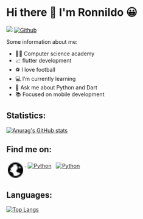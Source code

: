 # Hi there :wave: I'm Ronnildo :grinning:
![](https://visitor-badge.laobi.icu/badge?page_id=Ronnildo.Rodrigues)
[![Github](https://img.shields.io/github/followers/Ronnildo?label=Follow&style=social)](https://github.com/Ronnildo)


Some information about me:

- 👨‍💻 Computer science academy
- 📈 flutter development
- ⚽ I love football
- 💻 I’m currently learning
- 💬 Ask me about Python and Dart
- 📚 Focused on mobile development

<!--## Repositories:
[![Readme Card](https://github-readme-stats.vercel.app/api/pin/?username=anuraghazra&theme=algolia&repo=github-readme-stats)](https://github.com/anuraghazra/github-readme-stats)-->

## Statistics:

[![Anurag's GitHub stats](https://github-readme-stats.vercel.app/api?username=anuraghazra&show_icons=true&theme=algolia)](https://github.com/anuraghazra/github-readme-stats)


## Find me on:

 <a href="https://Ronnildo.github.io/" target="_blank" rel="noopener noreferrer"> <img src="https://raw.githubusercontent.com/iconic/open-iconic/master/svg/globe.svg" alt="Python" height="40" style="vertical-align:top; margin:4px"> </a>
 <a href="https://www.linkedin.com/in/ronnildo-rodrigues-03438b198" target="_blank" rel="noopener noreferrer"> <img src="https://cdn.jsdelivr.net/npm/simple-icons@v3/icons/linkedin.svg" alt="Python" height="40" style="vertical-align:top; margin:4px"></a>
 <a href="ronildosp03@gmail.com"> <img src="https://cdn.jsdelivr.net/npm/simple-icons@v3/icons/gmail.svg" alt="Python" height="40" style="vertical-align:top; margin:4px"></a>


## Languages:

[![Top Langs](https://github-readme-stats.vercel.app/api/top-langs/?username=anuraghazra&theme=algolia&layout=compact)](https://github.com/anuraghazra/github-readme-stats)

